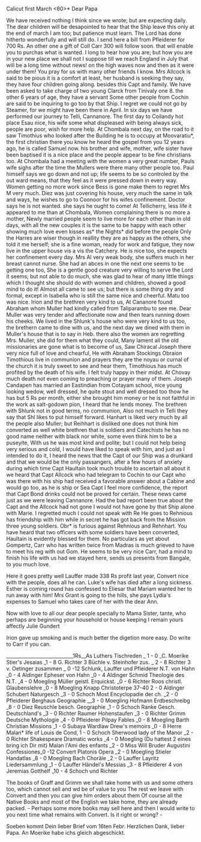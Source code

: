  Calicut first March <60>*
Dear Papa

We have received nothing I think since we wrote; but are expecting daily. The dear children will be desapointed to hear that the Ship leave this only at the end of march I am too; but patience must learn. The Lord has done hitherto wonderfully and will still do. I send here a bill from Pfleiderer for 700 Rs. An other one a gift of Coll Carr 300 will follow soon. that will enable you to purchas what is wanted. I long to hear how you are; but how you are in your new place we shall not I suppose till we reach England in July that will be a long time without news! on the high waves now and then as it were under them! You pray for us with many other friends I know. Mrs Allcock is said to be pious it is a comfort at least, her husband is seeking they say, they have four children going along. besides this Capt and family. We have been asked to take charge of two young Clarck from Tinivaly one 8. the other 6 years of age, they have a servant Some other people from Cochin are said to be inquiring to go too by that Ship. I regret we could not go by Steamer, for we might have been there in April. 
In six days we have performed our journey to Telli, Cannanore. The first day to Coilandy hot place Esau nice, his wife some what displeased with being always sick, people are poor, wish for more help. At Chombala next day, on the road to it saw Timothius who looked after the Building he is to occupy at Moovaratiu*, the first christian there you know he heard the gospel from you 12 years ago, he is called Samuel now. his brother and wife, mother, wife sister have been baptised it is a nice place and the people appear to be fine christians too. At Chombala had a meeting with the women a very great number, Pauls wife sighs after the time the Mullers were there many other people too. Paul himself says we go down and not up; life seems to be so controled by the out ward means, that they feel as it were pressed down in every way. Women getting no more work since Bess is gone make them to regret Mrs M very much. Diez was just covering his house, very much the same in talk and ways, he wishes to go to Coonoor for his wifes confinement. Doctor says he is not wanted. she says he ought to come! 
At Tellicherry, less life it appeared to me than at Chombala, Women complaining there is no more a mother, Newly married people seem to live more for each other than in old days, with all the new couples it is the same to be happy with each other showing much love even kisses as* the Nights* did before the people Only the Harres are wiser though in reallity they are as happy as the others, she told it me herself; she is a fine woman, ready for work and fatigue, they now live in the upper house vis a vis the Catchery. He is nice too, she expects her confinement every day. Mrs Al very weak body, she suffers much in her breast cannot nurse. She had an abces in one the next one seems to be getting one too, She is a gentle good creature very willing to serve the Lord it seems; but not able to do much, she was glad to hear of many little things which I thought she should do with women and children, showed a good mind to do it! Almost all came to see us; but there is some thing dry and formal, except in Isabella who is still the same nice and cheerful. Matu too was nice. Irion and the brethren very kind to us, At Cananore found Abraham whom Muller had kindly called from Taliparambu to see me. Dear Muller was very tender and affectionate now and then tears running down his cheeks. We lived in the Shlunk's house who were very kind to us too, the brethern came to dine with us, and the next day we dined with them in Muller's house that is to say in Heb. there also the women are regretting Mrs. Muller, she did for them what they could, Many lament all the old missionaries are gone what is to become of us, Saw Chiracal Joseph there very nice full of love and chearful, He with Abraham Stockings Obraion Timothious live in communion and prayers they are the noyau or curnal of the church it is truly sweet to see and hear them, Timothious has much profited by the death of his wife. I felt truly happy in their midst. At Chovay much death not even coming to preaching or prayer many of them. Joseph Candapen has married an Eastindian from Cotayam school, nice young looking wedow, well dressed, he quite stout and well dressed too thow he has but 5 Rs per month, either she brought him money or he is not faithful in the work as salt-godown pion, I heard that he lends money. The brethren with Shlunk not in good terms, no communion, Also not much in Telli they say that Shl likes to put himself forward. Hanhart is liked very much by all the people also Muller; but Reihhart is disliked one does not think him converted as well white brethren that is soldiers and Catechists he has no good name neither with black nor white, some even think him to be a puseyite, With us he was most kind and polite; but I could not help being very serious and cold, I would have liked to speak with him, and just as I intended to do it, I heard the news that the Capt of our Ship was a drunkard and that we would be the only passangers, after a few hours of anxiety during which time Capt Haultain took much trouble to ascertain all about it we heard that Capt Allcock who had telegram to Cochin to our Capt who was there with his ship had received a favorable answer about a Cabine and would go too, as he is ship or Sea Capt I feel more confidence, the report that Capt Bond drinks could not be proved for certain. These news came just as we were leaving Cannanore. Had the bad report been true about the Capt and the Allcock had not gone I would not have gone by that Ship alone with Marie. I regretted much I could not speak with Re He goes to Rehnious has friendship with him while in secret he has got back from the Mission three young soldiers. Obr<ien>* is furious against Rehnious and Rehnhart. You have heard that two officers with some soldiers have been converted, Haultain is evidently blessed for them. 
No particulars as yet about Gompertz, Carr who has written twice from Madras is much grieved to have to meet his reg with out Gom. He seems to be very nice Carr, had a mind to finish his life with us had we stayed here, sends us presents from Bangale, to you much love.

Here it goes pretty well Lauffer made 338 Rs profit last year, Convert nice with the people, does all he can. Luke's wife has died after a long sickness. Esther is coming round has confessed to Eliesar that Mariam wanted her to run away with him! Mrs Grant is going to the hills, she pays Lydia's expenses to Samuel who takes care of her with the dear Ann.

Now with love to all our dear people specially to Mama Sister, tante, who perhaps are beginning your household or house keeping
 I remain yours affectly
 Julie Gundert

Irion gave up smoking and is much better the digetion more easy. Do write to Carr if you can.



____________________________1Rs__As
Luthers Tischreden _ 1 - 0 _C. Moerike
Stier's Jesaias _1 - 8 G. Richter
3 Büchle v. Steinhofer zus. _ 2 - 8 Richter
3 v. Oetinger zusammen _ 0 -12 Schlunk, Lauffer und Pfleiderer N.T. von Hahn _0 - 4 Aldinger
Epheser von Hahn _0 - 4 Aldinger
Schmid Theologie des N.T. _4 - 0 Moegling
Müller geistl. Erquickst. _0 - 6 Richter
Roos christl. Glaubenslehre _0 - 8 Moegling
Knapp Christoterpe 37-40 2 - 0 Aldinger
Schubert Naturgesch _3 - 0 Schoch
Most Encyclopadie der ch. _2 - 0 Pfleiderer
Berghaus Geographie __3 - 0 Moegling
Hofmann Erdbeschreibg _8 - 0 Diez
Reuschle besch. Geographie _1 - 0 Schoch
Ranke Gesch. Deutschland's _3 - 0 Richter
Raumer Hohenstaufen _3 - 0 Richter
Grimm Deutsche Mythologie _4 - 0 Pfleiderer
Pilpay Fables _0 - 8 Moegling
Barth Christian Missions _1 - 0 Subaya
Wardlaw Drew's memoirs _0 - 8 Herre
Malan* life of Louis de Cond‚ 1 - 0 Schoch
Sherwood lady of the Manor _2 - 0 Richter
Shakespeare Dramatic works _4 - 0 Moegling (Du hattest 2 eines bring ich  Dir mit)
Malan l'Ami des enfants _2 - 0 Miss Will
Bruder Augustini Confessiones_0 -12 Convert
Platonis Opera _2 - 0 Moegling
Stieler Handatlas _8 - 0 Moegling
Bach Choräle _2 - 0 Lauffer
Layritz Liedersammlung _1 - 0 Lauffer
Händel's Messias _3 - 8 Pfleiderer
4 von Jeremias Gotthelf _10 - 4 Schoch und Richter

The books of Graff and Grimm we shall take home with us and some others too, which cannot sell and wd be of value to you The rest we leave with Convert and then you can give him orders about them Of course all the Native Books and most of the English we take home, they are already packed. - Perhaps some more books may sell here and then I would write to you next time what remains with Convert. Is it right or wrong? -

Soeben kommt Dein lieber Brief vom 16ten Febr. Herzlichen Dank, lieber Papa. An Moerike habe ichs gleich abgeschickt.
